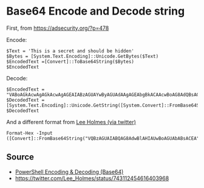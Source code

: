 # Base64 Encode and Decode string

First, from <https://adsecurity.org/?p=478>

Encode:

    $Text = 'This is a secret and should be hidden'
    $Bytes = [System.Text.Encoding]::Unicode.GetBytes($Text)
    $EncodedText =[Convert]::ToBase64String($Bytes)
    $EncodedText

Decode:

    $EncodedText = "VABoAGkAcwAgAGkAcwAgAGEAIABzAGUAYwByAGUAdAAgAGEAbgBkACAAcwBoAG8AdQBsAGQAIABiAGUAIABoAGkAZABlAG4A"
    $DecodedText = [System.Text.Encoding]::Unicode.GetString([System.Convert]::FromBase64String($EncodedText))
    $DecodedText

And a different format from [Lee Holmes (via twitter)](https://twitter.com/Lee_Holmes/status/743112454616403968)

    Format-Hex -Input ([Convert]::FromBase64String("VQBzAGUAIABQAG8AdwBlAHIAUwBoAGUAbABsACEA"))

## Source

 * [PowerShell Encoding & Decoding (Base64)](https://adsecurity.org/?p=478)
 * <https://twitter.com/Lee_Holmes/status/743112454616403968>